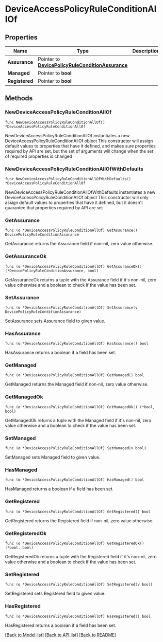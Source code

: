 # DeviceAccessPolicyRuleConditionAllOf

## Properties

Name | Type | Description | Notes
------------ | ------------- | ------------- | -------------
**Assurance** | Pointer to [**DevicePolicyRuleConditionAssurance**](DevicePolicyRuleConditionAssurance.md) |  | [optional] 
**Managed** | Pointer to **bool** |  | [optional] 
**Registered** | Pointer to **bool** |  | [optional] 

## Methods

### NewDeviceAccessPolicyRuleConditionAllOf

`func NewDeviceAccessPolicyRuleConditionAllOf() *DeviceAccessPolicyRuleConditionAllOf`

NewDeviceAccessPolicyRuleConditionAllOf instantiates a new DeviceAccessPolicyRuleConditionAllOf object
This constructor will assign default values to properties that have it defined,
and makes sure properties required by API are set, but the set of arguments
will change when the set of required properties is changed

### NewDeviceAccessPolicyRuleConditionAllOfWithDefaults

`func NewDeviceAccessPolicyRuleConditionAllOfWithDefaults() *DeviceAccessPolicyRuleConditionAllOf`

NewDeviceAccessPolicyRuleConditionAllOfWithDefaults instantiates a new DeviceAccessPolicyRuleConditionAllOf object
This constructor will only assign default values to properties that have it defined,
but it doesn't guarantee that properties required by API are set

### GetAssurance

`func (o *DeviceAccessPolicyRuleConditionAllOf) GetAssurance() DevicePolicyRuleConditionAssurance`

GetAssurance returns the Assurance field if non-nil, zero value otherwise.

### GetAssuranceOk

`func (o *DeviceAccessPolicyRuleConditionAllOf) GetAssuranceOk() (*DevicePolicyRuleConditionAssurance, bool)`

GetAssuranceOk returns a tuple with the Assurance field if it's non-nil, zero value otherwise
and a boolean to check if the value has been set.

### SetAssurance

`func (o *DeviceAccessPolicyRuleConditionAllOf) SetAssurance(v DevicePolicyRuleConditionAssurance)`

SetAssurance sets Assurance field to given value.

### HasAssurance

`func (o *DeviceAccessPolicyRuleConditionAllOf) HasAssurance() bool`

HasAssurance returns a boolean if a field has been set.

### GetManaged

`func (o *DeviceAccessPolicyRuleConditionAllOf) GetManaged() bool`

GetManaged returns the Managed field if non-nil, zero value otherwise.

### GetManagedOk

`func (o *DeviceAccessPolicyRuleConditionAllOf) GetManagedOk() (*bool, bool)`

GetManagedOk returns a tuple with the Managed field if it's non-nil, zero value otherwise
and a boolean to check if the value has been set.

### SetManaged

`func (o *DeviceAccessPolicyRuleConditionAllOf) SetManaged(v bool)`

SetManaged sets Managed field to given value.

### HasManaged

`func (o *DeviceAccessPolicyRuleConditionAllOf) HasManaged() bool`

HasManaged returns a boolean if a field has been set.

### GetRegistered

`func (o *DeviceAccessPolicyRuleConditionAllOf) GetRegistered() bool`

GetRegistered returns the Registered field if non-nil, zero value otherwise.

### GetRegisteredOk

`func (o *DeviceAccessPolicyRuleConditionAllOf) GetRegisteredOk() (*bool, bool)`

GetRegisteredOk returns a tuple with the Registered field if it's non-nil, zero value otherwise
and a boolean to check if the value has been set.

### SetRegistered

`func (o *DeviceAccessPolicyRuleConditionAllOf) SetRegistered(v bool)`

SetRegistered sets Registered field to given value.

### HasRegistered

`func (o *DeviceAccessPolicyRuleConditionAllOf) HasRegistered() bool`

HasRegistered returns a boolean if a field has been set.


[[Back to Model list]](../README.md#documentation-for-models) [[Back to API list]](../README.md#documentation-for-api-endpoints) [[Back to README]](../README.md)


